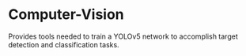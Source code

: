 # Computer-Vision
Provides tools needed to train a YOLOv5 network to accomplish target detection and classification tasks.
